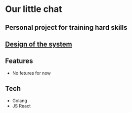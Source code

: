 # Our little chat
## Personal project for training hard skills

## [Design of the system](https://github.com/vr009/highload_chat_design)

## Features

- No fetures for now

## Tech

- Golang 
- JS React

